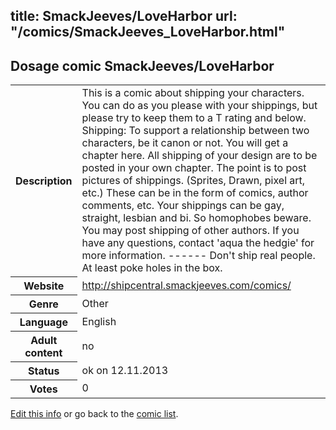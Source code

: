 title: SmackJeeves/LoveHarbor
url: "/comics/SmackJeeves_LoveHarbor.html"
---
Dosage comic SmackJeeves/LoveHarbor
-----------------------------------------

<p id="msg"></p>
<script type="text/javascript">
if (window.location.search === '?edit_info_mail=sent_ok') {
  var elem = document.getElementById("msg");
  elem.innerHTML = 'Edited information sucessfully sent for review, which is usually done daily. Thanks!';
  elem.className = 'ok';
}
</script>
<table class="comicinfo">
<tr>
<th>Description</th><td>This is a comic about shipping your characters. You can do as you please with your shippings, but please try to keep them to a T rating and below. Shipping: To support a relationship between two characters, be it canon or not. You will get a chapter here. All shipping of your design are to be posted in your own chapter. The point is to post pictures of shippings. (Sprites, Drawn, pixel art, etc.) These can be in the form of comics, author comments, etc. Your shippings can be gay, straight, lesbian and bi. So homophobes beware. You may post shipping of other authors. If you have any questions, contact 'aqua the hedgie' for more information. ------ Don't ship real people. At least poke holes in the box.</td>
</tr>
<tr>
<th>Website</th><td><a href="http://shipcentral.smackjeeves.com/comics/">http://shipcentral.smackjeeves.com/comics/</a></td>
</tr>
<tr>
<th>Genre</th><td>Other</td>
</tr>
<tr>
<th>Language</th><td>English</td>
</tr>
<tr>
<th>Adult content</th><td>no</td>
</tr>
<tr>
<th>Status</th><td>ok on 12.11.2013</td>
</tr>
<tr>
<th>Votes</th><td>0</td>
</tr>
</table>

[Edit this info](SmackJeeves_LoveHarbor_edit.html) or go back to the [comic list](../comic-index.html).

